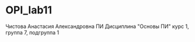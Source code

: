 # OPI_lab11
Чистова
Анастасия
Александровна
ПИ
Дисциплина "Основы ПИ"
курс 1, группа 7, подгруппа 1
